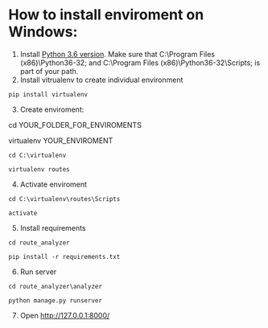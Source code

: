 # How to install enviroment on Windows:
 1. Install [Python 3.6 version](https://www.python.org/downloads/release/python-360/). 
Make sure that C:\Program Files (x86)\Python36-32; and C:\Program Files (x86)\Python36-32\Scripts; is part of your path.
 2. Install vitrualenv to create individual environment
 
`pip install virtualenv`

 3. Create enviroment:
 
cd YOUR_FOLDER_FOR_ENVIROMENTS

virtualenv YOUR_ENVIROMENT

`cd C:\virtualenv`

`virtualenv routes`

 4. Activate enviroment
 
`cd C:\virtualenv\routes\Scripts`

`activate`

 5. Install requirements
 
`cd route_analyzer`

`pip install -r requirements.txt`

6. Run server

`cd route_analyzer\analyzer`

`python manage.py runserver`

7. Open http://127.0.0.1:8000/
